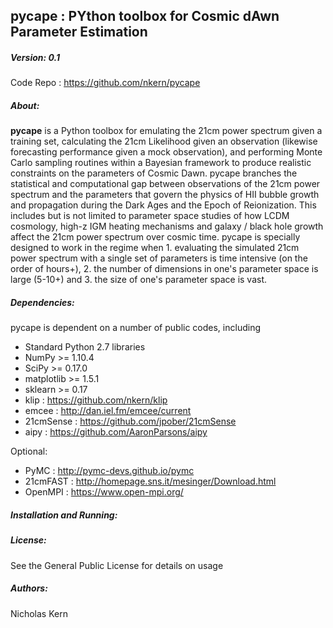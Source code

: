 ## pycape : PYthon toolbox for Cosmic dAwn Parameter Estimation

##### Version: 0.1
Code Repo : https://github.com/nkern/pycape

##### About: 
**pycape** is a Python toolbox for emulating the 21cm power spectrum given a training set, calculating the 21cm Likelihood given an observation (likewise forecasting performance given a mock observation), and performing Monte Carlo sampling routines within a Bayesian framework to produce realistic constraints on the parameters of Cosmic Dawn.
pycape branches the statistical and computational gap between observations of the 21cm power spectrum and the parameters that govern the physics of HII bubble growth and propagation during the Dark Ages and the Epoch of Reionization. This includes but is not limited to parameter space studies of how LCDM cosmology, high-z IGM heating mechanisms and galaxy / black hole growth affect the 21cm power spectrum over cosmic time.
pycape is specially designed to work in the regime when 1. evaluating the simulated 21cm power spectrum with a single set of parameters is time intensive (on the order of hours+), 2. the number of dimensions in one's parameter space is large (5-10+) and 3. the size of one's parameter space is vast.

##### Dependencies:
pycape is dependent on a number of public codes, including
- Standard Python 2.7 libraries
- NumPy >= 1.10.4
- SciPy >= 0.17.0
- matplotlib >= 1.5.1
- sklearn >= 0.17
- klip : https://github.com/nkern/klip
- emcee : http://dan.iel.fm/emcee/current
- 21cmSense : https://github.com/jpober/21cmSense
- aipy : https://github.com/AaronParsons/aipy

Optional:
- PyMC : http://pymc-devs.github.io/pymc
- 21cmFAST : http://homepage.sns.it/mesinger/Download.html
- OpenMPI : https://www.open-mpi.org/

##### Installation and Running:


##### License:
See the General Public License for details on usage

##### Authors:
Nicholas Kern<br>

